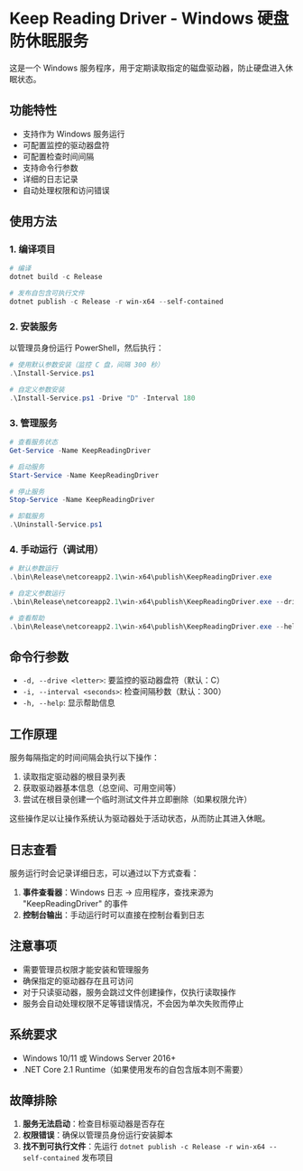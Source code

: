 # Keep Reading Driver - Windows 硬盘防休眠服务

这是一个 Windows 服务程序，用于定期读取指定的磁盘驱动器，防止硬盘进入休眠状态。

## 功能特性

- 支持作为 Windows 服务运行
- 可配置监控的驱动器盘符
- 可配置检查时间间隔
- 支持命令行参数
- 详细的日志记录
- 自动处理权限和访问错误

## 使用方法

### 1. 编译项目

```powershell
# 编译
dotnet build -c Release

# 发布自包含可执行文件
dotnet publish -c Release -r win-x64 --self-contained
```

### 2. 安装服务

以管理员身份运行 PowerShell，然后执行：

```powershell
# 使用默认参数安装（监控 C 盘，间隔 300 秒）
.\Install-Service.ps1

# 自定义参数安装
.\Install-Service.ps1 -Drive "D" -Interval 180
```

### 3. 管理服务

```powershell
# 查看服务状态
Get-Service -Name KeepReadingDriver

# 启动服务
Start-Service -Name KeepReadingDriver

# 停止服务
Stop-Service -Name KeepReadingDriver

# 卸载服务
.\Uninstall-Service.ps1
```

### 4. 手动运行（调试用）

```powershell
# 默认参数运行
.\bin\Release\netcoreapp2.1\win-x64\publish\KeepReadingDriver.exe

# 自定义参数运行
.\bin\Release\netcoreapp2.1\win-x64\publish\KeepReadingDriver.exe --drive D --interval 180

# 查看帮助
.\bin\Release\netcoreapp2.1\win-x64\publish\KeepReadingDriver.exe --help
```

## 命令行参数

- `-d, --drive <letter>`: 要监控的驱动器盘符（默认：C）
- `-i, --interval <seconds>`: 检查间隔秒数（默认：300）
- `-h, --help`: 显示帮助信息

## 工作原理

服务每隔指定的时间间隔会执行以下操作：

1. 读取指定驱动器的根目录列表
2. 获取驱动器基本信息（总空间、可用空间等）
3. 尝试在根目录创建一个临时测试文件并立即删除（如果权限允许）

这些操作足以让操作系统认为驱动器处于活动状态，从而防止其进入休眠。

## 日志查看

服务运行时会记录详细日志，可以通过以下方式查看：

1. **事件查看器**：Windows 日志 → 应用程序，查找来源为 "KeepReadingDriver" 的事件
2. **控制台输出**：手动运行时可以直接在控制台看到日志

## 注意事项

- 需要管理员权限才能安装和管理服务
- 确保指定的驱动器存在且可访问
- 对于只读驱动器，服务会跳过文件创建操作，仅执行读取操作
- 服务会自动处理权限不足等错误情况，不会因为单次失败而停止

## 系统要求

- Windows 10/11 或 Windows Server 2016+
- .NET Core 2.1 Runtime（如果使用发布的自包含版本则不需要）

## 故障排除

1. **服务无法启动**：检查目标驱动器是否存在
2. **权限错误**：确保以管理员身份运行安装脚本
3. **找不到可执行文件**：先运行 `dotnet publish -c Release -r win-x64 --self-contained` 发布项目

